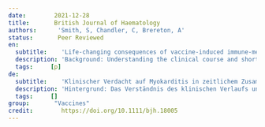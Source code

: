 ```yaml
---
date:        2021-12-28
title:       British Journal of Haematology
authors:      'Smith, S, Chandler, C, Brereton, A'
status:       Peer Reviewed
en:
  subtitle:    'Life-changing consequences of vaccine-induced immune-mediated thrombosis with thrombocytopenia'
  description: 'Background: Understanding the clinical course and short-term outcomes of suspected myocarditis following COVID-19 vaccination has important public health implications in the decision to vaccinate youth. Results: We report on 139 adolescents and young adults with 140 episodes of suspected myocarditis (49 confirmed, 91 probable) at 26 centers. Most patients were male (N=126, 90.6%) and White (N=92, 66.2%); 29 (20.9%) were Hispanic; and median age was 15.8 years (range 12.1-20.3, IQR 14.5-17.0). Suspected myocarditis occurred in 136 patients (97.8%) following mRNA vaccine, with 131 (94.2%) following the Pfizer-BioNTech vaccine; 128 (91.4%) occurred after the 2nd dose. Symptoms started a median of 2 days (range 0-22, IQR 1-3) after vaccination. The most common symptom was chest pain (99.3%). Patients were treated with nonsteroidal anti-inflammatory drugs (81.3%), intravenous immunoglobulin (21.6%), glucocorticoids (21.6%), colchicine (7.9%) or no anti-inflammatory therapies (8.6%). Twenty-six patients (18.7%) were in the ICU, two were treated with inotropic/vasoactive support, and none required ECMO or died. Median hospital stay was 2 days (range 0-10, IQR 2-3). All patients had elevated troponin I (N=111, 8.12 ng/mL, IQR 3.50-15.90) or T (N=28, 0.61 ng/mL, IQR 0.25-1.30); 69.8% had abnormal electrocardiograms and/or arrythmias (7 with non-sustained ventricular tachycardia); and 18.7% had left ventricular ejection fraction (LVEF) <55% on echocardiogram. Of 97 patients who underwent cMRI at median 5 days (range 0-88, IQR 3-17) from symptom onset, 75 (77.3%) had abnormal findings: 74 (76.3%) had late gadolinium enhancement, 54 (55.7%) had myocardial edema, and 49 (50.5%) met Lake Louise criteria. Among 26 patients with LVEF <55% on echocardiogram, all with follow-up had normalized function (N=25). Conclusions: Most cases of suspected COVID-19 vaccine myocarditis occurring in persons <21 years have a mild clinical course with rapid resolution of symptoms. Abnormal findings on cMRI were frequent. Future studies should evaluate risk factors, mechanisms, and long-term outcomes.'
  tags:     [p]
de: 
  subtitle:    'Klinischer Verdacht auf Myokarditis in zeitlichem Zusammenhang mit der COVID-19-Impfung bei Jugendlichen und jungen Erwachsenen'
  description: 'Hintergrund: Das Verständnis des klinischen Verlaufs und der kurzfristigen Ergebnisse einer vermuteten Myokarditis nach einer COVID-19-Impfung hat wichtige Auswirkungen auf die öffentliche Gesundheit bei der Entscheidung über die Impfung von Jugendlichen. Ergebnisse: Wir berichten über 139 Jugendliche und junge Erwachsene mit 140 Episoden von vermuteter Myokarditis (49 bestätigt, 91 wahrscheinlich) in 26 Zentren. Die meisten Patienten waren männlich (N=126, 90,6 %) und weiß (N=92, 66,2 %); 29 (20,9 %) waren hispanischer Abstammung; das Durchschnittsalter betrug 15,8 Jahre (Spanne 12,1-20,3, IQR 14,5-17,0). Der Verdacht auf Myokarditis trat bei 136 Patienten (97,8 %) nach dem mRNA-Impfstoff auf, bei 131 (94,2 %) nach dem Impfstoff von Pfizer-BioNTech; 128 (91,4 %) traten nach der zweiten Dosis auf. Die Symptome traten im Median 2 Tage (Bereich 0-22, IQR 1-3) nach der Impfung auf. Das häufigste Symptom waren Brustschmerzen (99,3 %). Die Patienten wurden mit nichtsteroidalen Antiphlogistika (81,3 %), intravenösem Immunglobulin (21,6 %), Glukokortikoiden (21,6 %), Colchicin (7,9 %) oder keinen entzündungshemmenden Therapien (8,6 %) behandelt. Sechsundzwanzig Patienten (18,7 %) befanden sich auf der Intensivstation, zwei wurden mit inotroper/vasoaktiver Unterstützung behandelt, und keiner benötigte eine ECMO oder starb. Der mittlere Krankenhausaufenthalt betrug 2 Tage (Bereich 0-10, IQR 2-3). Alle Patienten wiesen erhöhte Troponin I- (N=111, 8,12 ng/ml, IQR 3,50-15,90) oder T-Werte (N=28, 0,61 ng/ml, IQR 0,25-1,30) auf; 69,8 % hatten anormale Elektrokardiogramme und/oder Arrythmien (7 mit nicht anhaltenden ventrikulären Tachykardien); und 18,7 % hatten eine linksventrikuläre Auswurffraktion (LVEF) <55 % im Echokardiogramm. Von 97 Patienten, die sich im Median 5 Tage (Spanne 0-88, IQR 3-17) nach Auftreten der Symptome einer cMRI unterzogen, wiesen 75 (77,3 %) abnorme Befunde auf: 74 (76,3 %) hatten ein spätes Gadolinium-Enhancement, 54 (55,7 %) ein Myokardödem und 49 (50,5 %) erfüllten die Lake-Louise-Kriterien. Von den 26 Patienten mit einer LVEF <55% im Echokardiogramm hatten sich alle bei der Nachuntersuchung normalisiert (N=25). Schlussfolgerungen: Die meisten Fälle von Verdacht auf COVID-19-Impfstoff-Myokarditis, die bei Personen unter 21 Jahren auftreten, haben einen milden klinischen Verlauf mit raschem Abklingen der Symptome. Abnorme Befunde im cMRI waren häufig. Künftige Studien sollten Risikofaktoren, Mechanismen und langfristige Ergebnisse untersuchen.'
  tags:     []
group:       "Vaccines"
credit:        https://doi.org/10.1111/bjh.18005
---
```

